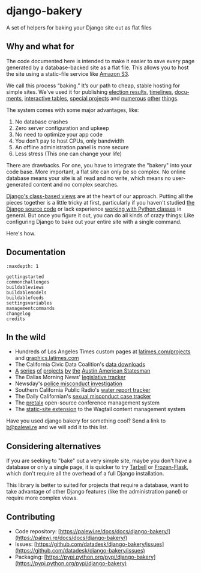 ```{include} _templates/nav.html
```

# django-bakery

A set of helpers for baking your Django site out as flat files

## Why and what for

The code documented here is intended to make it easier to save every page gen­er­ated by a data­base-backed site as a flat file. This allows you to host the site us­ing a stat­ic-file ser­vice like [Amazon S3](http://en.wikipedia.org/wiki/Amazon_S3).

We call this pro­cess “bak­ing.” It’s our path to cheap­, stable host­ing for simple sites. We've used it for pub­lish­ing [elec­tion res­ults](http://graphics.latimes.com/2012-election-gop-results-map-iowa/), [timelines](http://timelines.latimes.com/complete-guide-lafd-hiring-controversy/), [doc­u­ments](http://documents.latimes.com/barack-obama-long-form-birth-certificate/), [in­ter­act­ive tables](http://spreadsheets.latimes.com/city-appointees-tied-garcetti/), [spe­cial pro­jects](http://graphics.latimes.com/flight-from-rage/) and [numerous](http://graphics.latimes.com/towergraphic-washington-landslide-victims/) [other](http://graphics.latimes.com/how-fast-is-lafd/) [things](http://graphics.latimes.com/picksheet-critics-picks-april-4-10-2014/).

The sys­tem comes with some ma­jor ad­vant­ages, like:

1. No data­base crashes
2. Zero serv­er con­fig­ur­a­tion and up­keep
3. No need to op­tim­ize your app code
4. You don’t pay to host CPUs, only band­width
5. An off­line ad­min­is­tra­tion pan­el is more se­cure
6. Less stress (This one can change your life)

There are draw­backs. For one, you have to integrate the "bakery" in­to your code base. More im­port­ant, a flat site can only be so com­plex. No on­line data­base means your site is all read and no write, which means no user-gen­er­ated con­tent and no com­plex searches.

[Django's class-based views](https://docs.djangoproject.com/en/dev/topics/class-based-views/) are at the heart of our approach. Putting all the pieces together is a little tricky at first, particularly if you haven't studied [the Django source code](https://github.com/django/django/tree/master/django/views/generic) or lack experience [working with Python classes](http://www.diveintopython.net/object_oriented_framework/defining_classes.html) in general. But once you figure it out, you can do all kinds of crazy things: Like configuring Django to bake out your entire site with a single command.

Here's how.

## Documentation

```{toctree}
:maxdepth: 1

gettingstarted
commonchallenges
buildableviews
buildablemodels
buildablefeeds
settingsvariables
managementcommands
changelog
credits
```

## In the wild

- Hundreds of Los Angeles Times custom pages at [latimes.com/projects](http://www.latimes.com/projects/) and [graphics.latimes.com](http://graphics.latimes.com/)
- The California Civic Data Coalition's [data downloads](https://calaccess.californiacivicdata.org/downloads/latest/)
- [A](https://apps.statesman.com/votetracker/entities/austin-city-council/) [series](https://apps.statesman.com/sxsw/2017/) [of](https://apps.statesman.com/question-of-restraint/data/) [projects](https://apps.statesman.com/homicides/) [by](https://apps.statesman.com/council-candidate-explorer/election/2016/) [the](https://apps.statesman.com/austin360/eats/) [Austin American Statesman](https://apps.statesman.com/austin360/booze-guide/)
- The Dallas Morning News' [legislative tracker](http://interactives.dallasnews.com/2017/the-85th/)
- Newsday's [police misconduct investigation](http://data.newsday.com/crime/police-misconduct/)
- Southern California Public Radio's [water report tracker](http://projects.scpr.org/applications/monthly-water-use/)
- The Daily Californian's [sexual misconduct case tracker](http://projects.dailycal.org/misconduct/)
- The [pretalx](https://pretalx.org) open-source conference management system
- The [static-site extension](https://github.com/moorinteractive/wagtail-bakery) to the Wagtail content management system

Have you used django bakery for something cool? Send a link to [b@palewi.re](mailto:b@palewi.re) and we will add it to this list.

## Considering alternatives

If you are seeking to "bake" out a very simple site, maybe you don't have a database or only a single page, it is quicker
to try [Tarbell](https://github.com/tarbell-project/tarbell) or [Frozen-Flask](https://pythonhosted.org/Frozen-Flask/), which don't require all
the overhead of a full Django installation.

This library is better to suited for projects that require a database, want to take advantage of other Django features (like the administration panel)
or require more complex views.

## Contributing

- Code repository: [https://palewi.re/docs/docs/django-bakery/](https://palewi.re/docs/docs/django-bakery/)
- Issues: [https://github.com/datadesk/django-bakery/issues](https://github.com/datadesk/django-bakery/issues)
- Packaging: [https://pypi.python.org/pypi/django-bakery](https://pypi.python.org/pypi/django-bakery)

